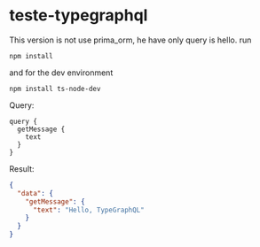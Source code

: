 # teste-typegraphql

This version is not use prima_orm, he have only query is hello.
run 
```console
npm install
```
and for the dev environment
```console
npm install ts-node-dev
```
Query:

```
query {
  getMessage {
    text
  }
}
```

Result:
```json 
{
  "data": {
    "getMessage": {
      "text": "Hello, TypeGraphQL"
    }
  }
}
```
